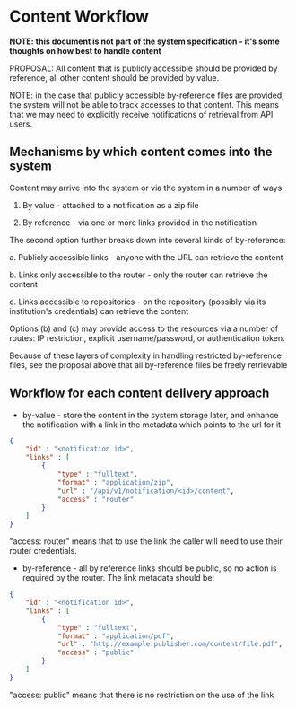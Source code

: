 # Content Workflow

**NOTE: this document is not part of the system specification - it's some thoughts on how best to handle content**

PROPOSAL: All content that is publicly accessible should be provided by reference, all other content should be provided by value.

NOTE: in the case that publicly accessible by-reference files are provided, the system will not be able to track accesses to that
content.  This means that we may need to explicitly receive notifications of retrieval from API users.

## Mechanisms by which content comes into the system

Content may arrive into the system or via the system in a number of ways:

1. By value - attached to a notification as a zip file

2. By reference - via one or more links provided in the notification

The second option further breaks down into several kinds of by-reference:

a. Publicly accessible links - anyone with the URL can retrieve the content

b. Links only accessible to the router - only the router can retrieve the content

c. Links accessible to repositories - on the repository (possibly via its institution's credentials) can retrieve the content

Options (b) and (c) may provide access to the resources via a number of routes: IP restriction, explicit username/password, or authentication token.

Because of these layers of complexity in handling restricted by-reference files, see the proposal above that all by-reference files be freely retrievable


## Workflow for each content delivery approach

* by-value - store the content in the system storage later, and enhance the notification with a link in the metadata which points to the url for it

```json
{
    "id" : "<notification id>",
    "links" : [
        {
            "type" : "fulltext",
            "format" : "application/zip",
            "url" : "/api/v1/notification/<id>/content",
            "access" : "router"
        }
    ]
}
```

"access: router" means that to use the link the caller will need to use their router credentials.

* by-reference - all by reference links should be public, so no action is required by the router.  The link metadata should be:

```json
{
    "id" : "<notification id>",
    "links" : [
        {
            "type" : "fulltext",
            "format" : "application/pdf",
            "url" : "http://example.publisher.com/content/file.pdf",
            "access" : "public"
        }
    ]
}
```

"access: public" means that there is no restriction on the use of the link